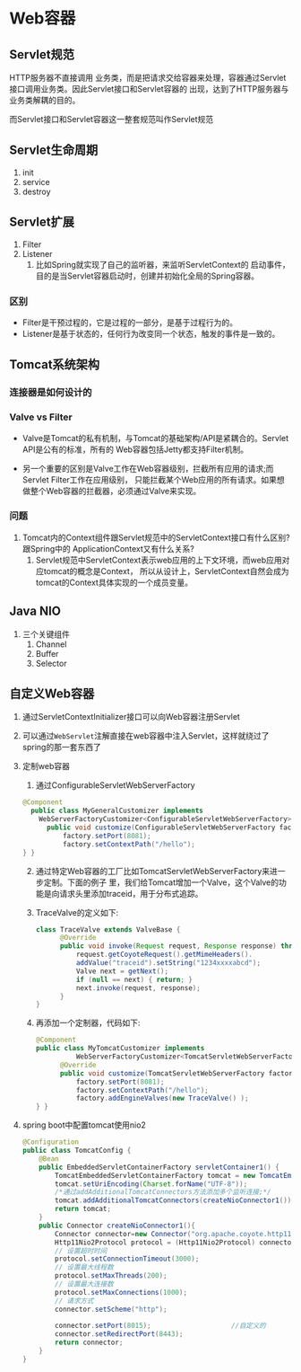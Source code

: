 # Web容器

## Servlet规范

HTTP服务器不直接调用 业务类，而是把请求交给容器来处理，容器通过Servlet接口调用业务类。因此Servlet接口和Servlet容器的 出现，达到了HTTP服务器与业务类解耦的目的。

而Servlet接口和Servlet容器这一整套规范叫作Servlet规范

## Servlet生命周期

1. init
2. service
3. destroy

## Servlet扩展

1. Filter
2. Listener
   1. 比如Spring就实现了自己的监听器，来监听ServletContext的 启动事件，目的是当Servlet容器启动时，创建并初始化全局的Spring容器。

### 区别

* Filter是干预过程的，它是过程的一部分，是基于过程行为的。
* Listener是基于状态的，任何行为改变同一个状态，触发的事件是一致的。

## Tomcat系统架构

### 连接器是如何设计的

### Valve vs Filter

* Valve是Tomcat的私有机制，与Tomcat的基础架构/API是紧耦合的。Servlet API是公有的标准，所有的 Web容器包括Jetty都支持Filter机制。

* 另一个重要的区别是Valve工作在Web容器级别，拦截所有应用的请求;而Servlet Filter工作在应用级别， 只能拦截某个Web应用的所有请求。如果想做整个Web容器的拦截器，必须通过Valve来实现。

### 问题

1. Tomcat内的Context组件跟Servlet规范中的ServletContext接口有什么区别?跟Spring中的 ApplicationContext又有什么关系?
   1. Servlet规范中ServletContext表示web应用的上下文环境，而web应用对应tomcat的概念是Context， 所以从设计上，ServletContext自然会成为tomcat的Context具体实现的一个成员变量。

## Java NIO

1. 三个关键组件
   1. Channel
   2. Buffer
   3. Selector

## 自定义Web容器

1. 通过ServletContextInitializer接口可以向Web容器注册Servlet

2. 可以通过`WebServlet`注解直接在web容器中注入Servlet，这样就绕过了spring的那一套东西了

3. 定制web容器

   1. 通过ConfigurableServletWebServerFactory

   ```java
   @Component
     public class MyGeneralCustomizer implements
       WebServerFactoryCustomizer<ConfigurableServletWebServerFactory> {
         public void customize(ConfigurableServletWebServerFactory factory) {
             factory.setPort(8081);
             factory.setContextPath("/hello");
   } }
   ```

   2. 通过特定Web容器的工厂比如TomcatServletWebServerFactory来进一步定制。下面的例子 里，我们给Tomcat增加一个Valve，这个Valve的功能是向请求头里添加traceid，用于分布式追踪。
      
   1. TraceValve的定义如下:
      
         ```java
         class TraceValve extends ValveBase {
               @Override
               public void invoke(Request request, Response response) throws IOException, ServletException {
                   request.getCoyoteRequest().getMimeHeaders().
                   addValue("traceid").setString("1234xxxxabcd");
                   Valve next = getNext();
                   if (null == next) { return; }
                   next.invoke(request, response);
               }
         }
      ```
      
   2. 再添加一个定制器，代码如下:	
      
         ```java
         @Component
         public class MyTomcatCustomizer implements
                   WebServerFactoryCustomizer<TomcatServletWebServerFactory> {
               @Override
               public void customize(TomcatServletWebServerFactory factory) {
                   factory.setPort(8081);
                   factory.setContextPath("/hello");
                   factory.addEngineValves(new TraceValve() );
         } }
      ```
      
         
   
4. spring boot中配置tomcat使用nio2

   ```java
   @Configuration
   public class TomcatConfig {
       @Bean
       public EmbeddedServletContainerFactory servletContainer1() {
           TomcatEmbeddedServletContainerFactory tomcat = new TomcatEmbeddedServletContainerFactory();
           tomcat.setUriEncoding(Charset.forName("UTF-8"));
           /*通过addAdditionalTomcatConnectors方法添加多个监听连接;*/
           tomcat.addAdditionalTomcatConnectors(createNioConnector1());
           return tomcat;
       }
       public Connector createNioConnector1(){
           Connector connector=new Connector("org.apache.coyote.http11.Http11Nio2Protocol");
           Http11Nio2Protocol protocol = (Http11Nio2Protocol) connector.getProtocolHandler();
           // 设置超时时间
           protocol.setConnectionTimeout(3000);
           // 设置最大线程数
           protocol.setMaxThreads(200);
           // 设置最大连接数
           protocol.setMaxConnections(1000);
           // 请求方式
           connector.setScheme("http");
           
           connector.setPort(8015);                    //自定义的
           connector.setRedirectPort(8443);
           return connector;
       }
   }
   ```

   

